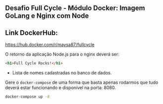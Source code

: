 ## Desafio Full Cycle - Módulo Docker: Imagem GoLang e Nginx com Node

## Link DockerHub: 
https://hub.docker.com/r/maysa87/fullcycle

O retorno da aplicação Node.js para o nginx deverá ser:

```html
<h1>Full Cycle Rocks!</h1>
```

- Lista de nomes cadastradas no banco de dados.

Gere o `docker-compose` de uma forma que basta apenas rodarmos que tudo deverá estar funcionando e disponível na porta: 8080.
                                                            
```bash
docker-compose up -d 
```
